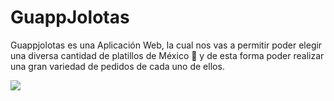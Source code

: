 # GuappJolotas
<p>Guappjolotas es una Aplicación Web, la cual nos vas a permitir poder elegir una diversa cantidad de platillos de México 🌮 y de esta forma poder realizar una gran variedad de pedidos de cada uno de ellos.</p>
<img src="https://i.imgur.com/u00Ttjs.jpg" >
